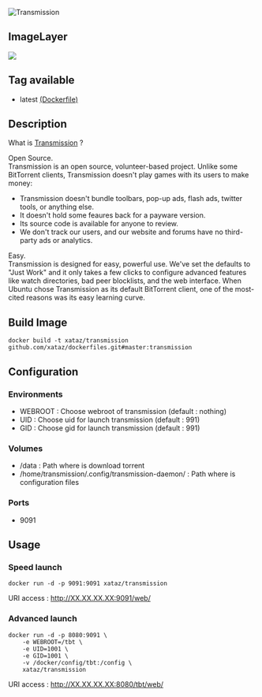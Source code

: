 ![Transmission](http://blogmmix.ch/sites/default/files/imagecache/gross/6/transmission-bittorrent1.png)

## ImageLayer
[![](https://badge.imagelayers.io/xataz/transmission:latest.svg)](https://imagelayers.io/?images=xataz/transmission:latest 'Get your own badge on imagelayers.io')

## Tag available
* latest [(Dockerfile)](https://github.com/xataz/dockerfiles/tree/master/transmission/Dockerfile)

## Description
What is [Transmission](http://www.transmissionbt.com/) ?

Open Source.  
Transmission is an open source, volunteer-based project. Unlike some BitTorrent clients, Transmission doesn't play games with its users to make money:

* Transmission doesn't bundle toolbars, pop-up ads, flash ads, twitter tools, or anything else.
* It doesn't hold some feaures back for a payware version.
* Its source code is available for anyone to review.
* We don't track our users, and our website and forums have no third-party ads or analytics. 

Easy.  
Transmission is designed for easy, powerful use. We've set the defaults to "Just Work" and it only takes a few clicks to configure advanced features like watch directories, bad peer blocklists, and the web interface. When Ubuntu chose Transmission as its default BitTorrent client, one of the most-cited reasons was its easy learning curve.

## Build Image

```shell
docker build -t xataz/transmission github.com/xataz/dockerfiles.git#master:transmission
```

## Configuration
### Environments
* WEBROOT : Choose webroot of transmission (default : nothing)
* UID : Choose uid for launch transmission (default : 991)
* GID : Choose gid for launch transmission (default : 991)

### Volumes
* /data : Path where is download torrent
* /home/transmission/.config/transmission-daemon/ : Path where is configuration files 

### Ports
* 9091

## Usage
### Speed launch
```shell
docker run -d -p 9091:9091 xataz/transmission
```
URI access : http://XX.XX.XX.XX:9091/web/

### Advanced launch
```shell
docker run -d -p 8080:9091 \
	-e WEBROOT=/tbt \
	-e UID=1001 \
	-e GID=1001 \
	-v /docker/config/tbt:/config \
	xataz/transmission
```
URI access : http://XX.XX.XX.XX:8080/tbt/web/
